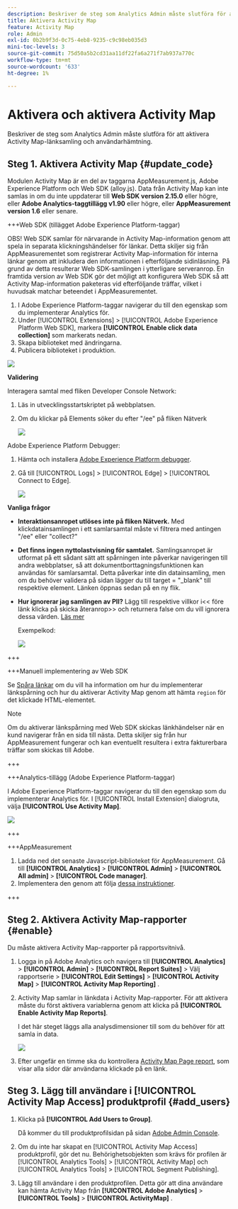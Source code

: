 ```yaml
---
description: Beskriver de steg som Analytics Admin måste slutföra för att aktivera Activity Map-länksamling och användarhämtning.
title: Aktivera Activity Map
feature: Activity Map
role: Admin
exl-id: 0b2b9f3d-0c75-4eb8-9235-c9c98eb035d3
mini-toc-levels: 3
source-git-commit: 75d50a5b2cd31aa11df22fa6a271f7ab937a770c
workflow-type: tm+mt
source-wordcount: '633'
ht-degree: 1%

---
```



# Aktivera och aktivera Activity Map

Beskriver de steg som Analytics Admin måste slutföra för att aktivera Activity Map-länksamling och användarhämtning.

## Steg 1. Aktivera Activity Map {#update_code}

Modulen Activity Map är en del av taggarna AppMeasurement.js, Adobe Experience Platform och Web SDK (alloy.js). Data från Activity Map kan inte samlas in om du inte uppdaterar till **Web SDK version 2.15.0** eller högre, eller **Adobe Analytics-taggtillägg v1.90** eller högre, eller **AppMeasurement version 1.6** eller senare.

+++Web SDK (tillägget Adobe Experience Platform-taggar)

OBS! Web SDK samlar för närvarande in Activity Map-information genom att spela in separata klickningshändelser för länkar. Detta skiljer sig från AppMeasurementet som registrerar Activity Map-information för interna länkar genom att inkludera den informationen i efterföljande sidinläsning. På grund av detta resulterar Web SDK-samlingen i ytterligare serveranrop. En framtida version av Web SDK gör det möjligt att konfigurera Web SDK så att Activity Map-information paketeras vid efterföljande träffar, vilket i huvudsak matchar beteendet i AppMeasurementet.

1. I Adobe Experience Platform-taggar navigerar du till den egenskap som du implementerar Analytics för.
1. Under [!UICONTROL Extensions] > [!UICONTROL Adobe Experience Platform Web SDK], markera **[!UICONTROL Enable click data collection]** som markerats nedan.
1. Skapa biblioteket med ändringarna.
1. Publicera biblioteket i produktion.

![](assets/web_sdk.png)

**Validering**

Interagera samtal med fliken Developer Console Network:

1. Läs in utvecklingsstartskriptet på webbplatsen.
1. Om du klickar på Elements söker du efter &quot;/ee&quot; på fliken Nätverk

   ![](assets/validation1.png)

Adobe Experience Platform Debugger:

1. Hämta och installera [Adobe Experience Platform debugger](https://chromewebstore.google.com/detail/adobe-experience-platform/bfnnokhpnncpkdmbokanobigaccjkpob).
1. Gå till [!UICONTROL Logs] > [!UICONTROL Edge] > [!UICONTROL Connect to Edge].

   ![](assets/validation2.jpg)

**Vanliga frågor**

* **Interaktionsanropet utlöses inte på fliken Nätverk.**
Med klickdatainsamlingen i ett samlarsamtal måste vi filtrera med antingen &quot;/ee&quot; eller &quot;collect?&quot;

* **Det finns ingen nyttolastvisning för samtalet.**
Samlingsanropet är utformat på ett sådant sätt att spårningen inte påverkar navigeringen till andra webbplatser, så att dokumentborttagningsfunktionen kan användas för samlarsamtal. Detta påverkar inte din datainsamling, men om du behöver validera på sidan lägger du till target = &quot;_blank&quot; till respektive element. Länken öppnas sedan på en ny flik.

* **Hur ignorerar jag samlingen av PII?**
Lägg till respektive villkor i&lt;&lt; före länk klicka på skicka återanrop>> och returnera false om du vill ignorera dessa värden. [Läs mer](https://experienceleague.adobe.com/docs/experience-platform/edge/fundamentals/configuring-the-sdk.html)

  Exempelkod:

  ![](assets/sample-code.png)

+++

+++Manuell implementering av Web SDK

Se [Spåra länkar](https://experienceleague.adobe.com/docs/experience-platform/edge/data-collection/track-links.html) om du vill ha information om hur du implementerar länkspårning och hur du aktiverar Activity Map genom att hämta `region` för det klickade HTML-elementet.

>[!NOTE]
>
>Om du aktiverar länkspårning med Web SDK skickas länkhändelser när en kund navigerar från en sida till nästa. Detta skiljer sig från hur AppMeasurement fungerar och kan eventuellt resultera i extra fakturerbara träffar som skickas till Adobe.

+++

+++Analytics-tillägg (Adobe Experience Platform-taggar)

I Adobe Experience Platform-taggar navigerar du till den egenskap som du implementerar Analytics för. I [!UICONTROL Install Extension] dialogruta, välja **[!UICONTROL Use Activity Map]**.

![](assets/aa_extension.png)

+++

+++AppMeasurement

1. Ladda ned det senaste Javascript-biblioteket för AppMeasurement.
Gå till **[!UICONTROL Analytics]** > **[!UICONTROL Admin]** > **[!UICONTROL All admin]** > **[!UICONTROL Code manager]**.
1. Implementera den genom att följa [dessa instruktioner](https://experienceleague.adobe.com/docs/analytics/implementation/js/overview.html).

+++

## Steg 2. Aktivera Activity Map-rapporter {#enable}

Du måste aktivera Activity Map-rapporter på rapportsvitnivå.

1. Logga in på Adobe Analytics och navigera till  **[!UICONTROL Analytics]** > **[!UICONTROL Admin]** > **[!UICONTROL Report Suites]** > Välj rapportserie > **[!UICONTROL Edit Settings]** > **[!UICONTROL Activity Map]** > **[!UICONTROL Activity Map Reporting]** .

1. Activity Map samlar in länkdata i Activity Map-rapporter. För att aktivera måste du först aktivera variablerna genom att klicka på **[!UICONTROL Enable Activity Map Reports]**.

   I det här steget läggs alla analysdimensioner till som du behöver för att samla in data.

   ![](assets/enable.png)

1. Efter ungefär en timme ska du kontrollera [Activity Map Page report](/help/analyze/activity-map/activitymap-reporting-analytics.md), som visar alla sidor där användarna klickade på en länk.

## Steg 3. Lägg till användare i [!UICONTROL Activity Map Access] produktprofil {#add_users}

1. Klicka på **[!UICONTROL Add Users to Group]**.

   Då kommer du till produktprofilsidan på sidan [Adobe Admin Console](https://adminconsole.adobe.com/E2F05B3B52F54D2E0A490D44@AdobeOrg/overview).

1. Om du inte har skapat en [!UICONTROL Activity Map Access] produktprofil, gör det nu. Behörighetsobjekten som krävs för profilen är [!UICONTROL Analytics Tools] > [!UICONTROL Activity Map] och [!UICONTROL Analytics Tools] > [!UICONTROL Segment Publishing].

1. Lägg till användare i den produktprofilen. Detta gör att dina användare kan hämta Activity Map från  **[!UICONTROL Adobe Analytics]** > **[!UICONTROL Tools]** > **[!UICONTROL ActivityMap]** .

